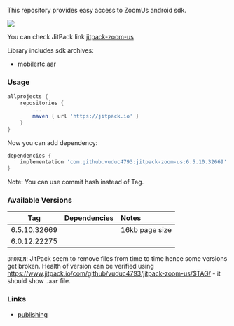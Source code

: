 This repository provides easy access to ZoomUs android sdk.

[![](https://jitpack.io/v/vuduc4793/jitpack-zoom-us.svg)](https://jitpack.io/#vuduc4793/jitpack-zoom-us)

You can check JitPack link [jitpack-zoom-us](https://jitpack.io/#vuduc4793/jitpack-zoom-us)

Library includes sdk archives:
- mobilertc.aar

### Usage

```gradle
allprojects {
    repositories {
        ...
        maven { url 'https://jitpack.io' }
    }
}
```

Now you can add dependency:
```gradle
dependencies {
    implementation 'com.github.vuduc4793:jitpack-zoom-us:6.5.10.32669'
}
```

Note: You can use commit hash instead of Tag.


### Available Versions

| Tag           | Dependencies     | Notes                                                                    |
| :-----------: |:-----------------| :----------------------------------------------------------------------  |
| 6.5.10.32669  |  |    16kb page size  |
| 6.0.12.22275  |  |    |


`BROKEN`: JitPack seem to remove files from time to time hence some versions get broken. Health of version can be verified using https://www.jitpack.io/com/github/vuduc4793/jitpack-zoom-us/$TAG/ - it should show `.aar` file.

### Links
- [publishing](./docs/DEV.md)

